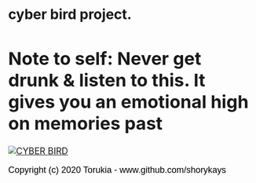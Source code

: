 # cyber bird project.


<body>
<style>
@import url('https://fonts.googleapis.com/css2?family=Raleway:wght@100&display=swap');
       </style>
</body>
<font size="4">

<h1>Note to self: Never get drunk & listen to this. It gives you an emotional high on memories past</h1>


[![CYBER BIRD](https://images.genius.com/0e0e5fb1292b4a8ff6504d2164741625.600x600x1.png)](https://youtu.be/79w0T1jmgoQ "CYBER BIRD")


 <p style="color:black; font-family: 'Raleway', sans-serif; size: "4">
              Copyright (c) 2020 Torukia - www.github.com/shorykays
            </p>
